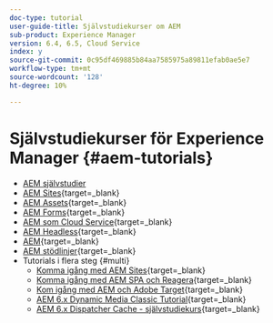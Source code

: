 ```yaml
---
doc-type: tutorial
user-guide-title: Självstudiekurser om AEM
sub-product: Experience Manager
version: 6.4, 6.5, Cloud Service
index: y
source-git-commit: 0c95df469885b84aa7585975a89811efab0ae5e7
workflow-type: tm+mt
source-wordcount: '128'
ht-degree: 10%

---
```



# Självstudiekurser för Experience Manager {#aem-tutorials}

+ [AEM självstudier](overview.md)
+ [AEM Sites](https://experienceleague.adobe.com/docs/experience-manager-learn/sites/overview.html){target=_blank}
+ [AEM Assets](https://experienceleague.adobe.com/docs/experience-manager-learn/assets/overview.html){target=_blank}
+ [AEM Forms](https://experienceleague.adobe.com/docs/experience-manager-learn/forms/overview.html){target=_blank}
+ [AEM som Cloud Service](https://experienceleague.adobe.com/docs/experience-manager-learn/cloud-service/overview.html){target=_blank}
+ [AEM Headless](https://experienceleague.adobe.com/docs/experience-manager-learn/getting-started-with-aem-headless/overview.html){target=_blank}
+ [AEM](https://experienceleague.adobe.com/docs/experience-manager-learn/cloud-service/overview.html){target=_blank}
+ [AEM stödlinjer](https://experienceleague.adobe.com/docs/experience-manager-guides-learn/tutorials/overview.html){target=_blank}
+ Tutorials i flera steg {#multi}
   + [Komma igång med AEM Sites](https://experienceleague.adobe.com/docs/experience-manager-learn/getting-started-wknd-tutorial-develop/overview.html){target=_blank}
   + [Komma igång med AEM SPA och Reagera](https://experienceleague.adobe.com/docs/experience-manager-learn/spa-react-tutorial/overview.html){target=_blank}
   + [Kom igång med AEM och Adobe Target](https://experienceleague.adobe.com/docs/experience-manager-learn/aem-target-tutorial/overview.html){target=_blank}
   + [AEM 6.x Dynamic Media Classic Tutorial](https://experienceleague.adobe.com/docs/experience-manager-learn/dynamic-media-classic-tutorial/overview.html){target=_blank}
   + [AEM 6.x Dispatcher Cache - självstudiekurs](https://experienceleague.adobe.com/docs/experience-manager-learn/dispatcher-tutorial/overview.html){target=_blank}
